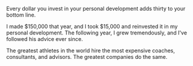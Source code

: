 
Every dollar you invest in your personal development adds thirty to your bottom line.

I made $150,000 that year, and I took $15,000 and reinvested it in my personal development. The following year, I grew tremendously, and I've followed his advice ever since.

The greatest athletes in the world hire the most expensive coaches, consultants, and advisors. The greatest companies do the same.
